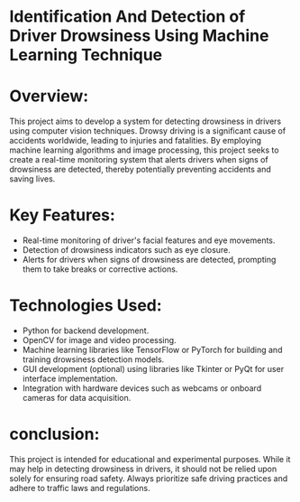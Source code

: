 # Identification And Detection of Driver Drowsiness Using Machine Learning Technique

# Overview: 
This project aims to develop a system for detecting drowsiness in drivers using computer vision techniques. Drowsy driving is a significant cause of accidents worldwide, leading to injuries and fatalities. By employing machine learning algorithms and image processing, this project seeks to create a real-time monitoring system that alerts drivers when signs of drowsiness are detected, thereby potentially preventing accidents and saving lives.

# Key Features:
- Real-time monitoring of driver's facial features and eye movements.
- Detection of drowsiness indicators such as eye closure.
- Alerts for drivers when signs of drowsiness are detected, prompting them to take breaks or corrective actions.

# Technologies Used:
- Python for backend development.
- OpenCV for image and video processing.
- Machine learning libraries like TensorFlow or PyTorch for building and training drowsiness detection models.
- GUI development (optional) using libraries like Tkinter or PyQt for user interface implementation.
- Integration with hardware devices such as webcams or onboard cameras for data acquisition.

# conclusion:
This project is intended for educational and experimental purposes. While it may help in detecting drowsiness in drivers, it should not be relied upon solely for ensuring road safety. Always prioritize safe driving practices and adhere to traffic laws and regulations.
